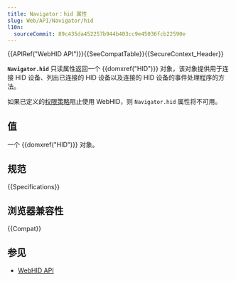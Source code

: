 ```yaml
---
title: Navigator：hid 属性
slug: Web/API/Navigator/hid
l10n:
  sourceCommit: 89c435da452257b944b403cc9e45036fcb22590e
---
```


{{APIRef("WebHID API")}}{{SeeCompatTable}}{{SecureContext_Header}}

**`Navigator.hid`** 只读属性返回一个 {{domxref("HID")}} 对象，该对象提供用于连接 HID 设备、列出已连接的 HID 设备以及连接的 HID 设备的事件处理程序的方法。

如果已定义的[权限策略](/zh-CN/docs/Web/HTTP/Permissions_Policy)阻止使用 WebHID，则 `Navigator.hid` 属性将不可用。

## 值

一个 {{domxref("HID")}} 对象。

## 规范

{{Specifications}}

## 浏览器兼容性

{{Compat}}

## 参见

- [WebHID API](/zh-CN/docs/Web/API/WebHID_API)
